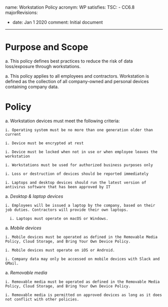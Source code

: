 name: Workstation Policy
acronym: WP
satisfies:
  TSC:
    - CC6.8
majorRevisions:
  - date: Jan 1 2020
    comment: Initial document
---

# Purpose and Scope

a. This policy defines best practices to reduce the risk of data loss/exposure through workstations.

a. This policy applies to all employees and contractors. Workstation is defined as the collection of all company-owned and personal devices containing company data.

# Policy

a. Workstation devices must meet the following criteria:

    i. Operating system must be no more than one generation older than current

    i. Device must be encrypted at rest

    i. Device must be locked when not in use or when employee leaves the workstation

    i. Workstations must be used for authorized business purposes only

    i. Loss or destruction of devices should be reported immediately

    i. Laptops and desktop devices should run the latest version of antivirus software that has been approved by IT

a. *Desktop & laptop devices*

    i. Employees will be issued a laptop by the company, based on their job duties. Contractors will provide their own laptops.

	  i. Laptops must operate on macOS or Windows.

a. *Mobile devices*

    i. Mobile devices must be operated as defined in the Removable Media Policy, Cloud Storage, and Bring Your Own Device Policy.

    i. Mobile devices must operate on iOS or Android.

    i. Company data may only be accessed on mobile devices with Slack and GMail.

a. *Removable media*

    i. Removable media must be operated as defined in the Removable Media Policy, Cloud Storage, and Bring Your Own Device Policy.

    i. Removable media is permitted on approved devices as long as it does not conflict with other policies.
